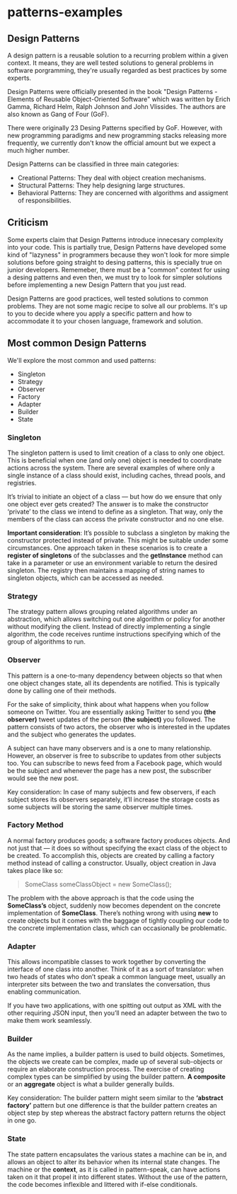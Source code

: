 # patterns-examples
## Design Patterns
A design pattern is a reusable solution to a recurring problem within a given context. It means, they are well tested solutions to general problems in software porgramming, they're usually regarded as best practices by some experts.

Design Patterns were officially presented in the book "Design Patterns - Elements of Reusable Object-Oriented Software" which was written by Erich Gamma, Richard Helm, Ralph Johnson and John Vlissides. The authors are also known as Gang of Four (GoF).

There were originally 23 Desing Patterns specified by GoF. However, with new programming paradigms and new programming stacks releasing more frequently, we currently don't know the official amount but we expect a much higher number.

Design Patterns can be classified in three main categories:

* Creational Patterns: They deal with object creation mechanisms.
* Structural Patterns: They help designing large structures.
* Behavioral Patterns: They are concerned with algorithms and assigment of responsibilities.

## Criticism
Some experts claim that Design Patterns introduce innecesary complexity into your code. This is partially true, Design Patterns have developed some kind of "lazyness" in programmers because they won't look for more simple solutions before going straight to desing patterns, this is specially true on junior developers. Rememeber, there must be a "common" context for using a desing patterns and even then, we must try to look for simpler solutions before implementing a new Design Pattern that you just read.

Design Patterns are good practices, well tested solutions to common problems. They are not some magic recipe to solve all our problems. It's up to you to decide where you apply a specific pattern and how to accommodate it to your chosen language, framework and solution.

## Most common Design Patterns
We'll explore the most common and used patterns:

* Singleton
* Strategy
* Observer
* Factory
* Adapter
* Builder
* State


### Singleton
The singleton pattern is used to limit creation of a class to only one object. This is beneficial when one (and only one) object is needed to coordinate actions across the system. There are several examples of where only a single instance of a class should exist, including caches, thread pools, and registries.

It’s trivial to initiate an object of a class — but how do we ensure that only one object ever gets created? The answer is to make the constructor ‘private’ to the class we intend to define as a singleton. That way, only the members of the class can access the private constructor and no one else.

**Important consideration**: It’s possible to subclass a singleton by making the constructor protected instead of private. This might be suitable under some circumstances. One approach taken in these scenarios is to create a **register of singletons** of the subclasses and the **getInstance** method can take in a parameter or use an environment variable to return the desired singleton. The registry then maintains a mapping of string names to singleton objects, which can be accessed as needed.


### Strategy

The strategy pattern allows grouping related algorithms under an abstraction, which allows switching out one algorithm or policy for another without modifying the client. Instead of directly implementing a single algorithm, the code receives runtime instructions specifying which of the group of algorithms to run.


### Observer

This pattern is a one-to-many dependency between objects so that when one object changes state, all its dependents are notified. This is typically done by calling one of their methods.

For the sake of simplicity, think about what happens when you follow someone on Twitter. You are essentially asking Twitter to send you **(the observer)** tweet updates of the person **(the subject)** you followed. The pattern consists of two actors, the observer who is interested in the updates and the subject who generates the updates.


A subject can have many observers and is a one to many relationship. However, an observer is free to subscribe to updates from other subjects too. You can subscribe to news feed from a Facebook page, which would be the subject and whenever the page has a new post, the subscriber would see the new post.

Key consideration: In case of many subjects and few observers, if each subject stores its observers separately, it’ll increase the storage costs as some subjects will be storing the same observer multiple times.

### Factory Method

A normal factory produces goods; a software factory produces objects. And not just that — it does so without specifying the exact class of the object to be created. To accomplish this, objects are created by calling a factory method instead of calling a constructor.
Usually, object creation in Java takes place like so:

> SomeClass someClassObject = new SomeClass();

The problem with the above approach is that the code using the **SomeClass’s** object, suddenly now becomes dependent on the concrete implementation of **SomeClass**. There’s nothing wrong with using **new** to create objects but it comes with the baggage of tightly coupling our code to the concrete implementation class, which can occasionally be problematic.

### Adapter

This allows incompatible classes to work together by converting the interface of one class into another. Think of it as a sort of translator: when two heads of states who don’t speak a common language meet, usually an interpreter sits between the two and translates the conversation, thus enabling communication.

If you have two applications, with one spitting out output as XML with the other requiring JSON input, then you’ll need an adapter between the two to make them work seamlessly.

### Builder

As the name implies, a builder pattern is used to build objects. Sometimes, the objects we create can be complex, made up of several sub-objects or require an elaborate construction process. The exercise of creating complex types can be simplified by using the builder pattern. **A composite** or an **aggregate** object is what a builder generally builds.

Key consideration: The builder pattern might seem similar to the **‘abstract factory’** pattern but one difference is that the builder pattern creates an object step by step whereas the abstract factory pattern returns the object in one go.

### State

The state pattern encapsulates the various states a machine can be in, and allows an object to alter its behavior when its internal state changes. The machine or the **context**, as it is called in pattern-speak, can have actions taken on it that propel it into different states. Without the use of the pattern, the code becomes inflexible and littered with if-else conditionals.